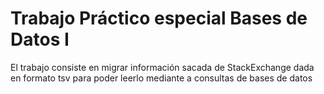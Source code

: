 # Trabajo Práctico especial Bases de Datos I

El trabajo consiste en migrar información sacada de StackExchange dada en formato tsv para poder leerlo mediante a consultas de bases de datos
